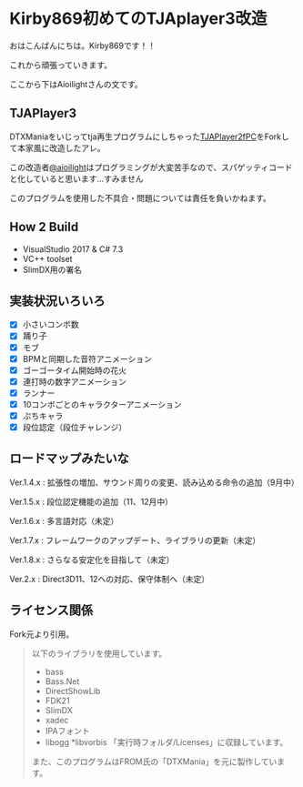 # Kirby869初めてのTJAplayer3改造
おはこんばんにちは。Kirby869です！！

これから頑張っていきます。

ここから下はAioilightさんの文です。

## TJAPlayer3
DTXManiaをいじってtja再生プログラムにしちゃった[TJAPlayer2fPC](https://github.com/kairera0467/TJAP2fPC)をForkして本家風に改造したアレ。

この改造者[@aioilight](https://twitter.com/aioilight)はプログラミングが大変苦手なので、スパゲッティコードと化していると思います...すみません

このプログラムを使用した不具合・問題については責任を負いかねます。

## How 2 Build
- VisualStudio 2017 & C# 7.3
- VC++ toolset
- SlimDX用の署名

## 実装状況いろいろ
- [x] 小さいコンボ数
- [x] 踊り子
- [x] モブ
- [x] BPMと同期した音符アニメーション
- [x] ゴーゴータイム開始時の花火
- [x] 連打時の数字アニメーション
- [x] ランナー
- [x] 10コンボごとのキャラクターアニメーション
- [x] ぷちキャラ
- [x] 段位認定（段位チャレンジ）

## ロードマップみたいな

Ver.1.4.x : 拡張性の増加、サウンド周りの変更、読み込める命令の追加（9月中）

Ver.1.5.x : 段位認定機能の追加（11、12月中）

Ver.1.6.x : 多言語対応（未定）

Ver.1.7.x : フレームワークのアップデート、ライブラリの更新（未定）

Ver.1.8.x : さらなる安定化を目指して（未定）

Ver.2.x : Direct3D11、12への対応、保守体制へ（未定）

## ライセンス関係
Fork元より引用。

> 以下のライブラリを使用しています。
> * bass
> * Bass.Net
> * DirectShowLib
> * FDK21
> * SlimDX
> * xadec
> * IPAフォント
> * libogg
> *libvorbis
> 「実行時フォルダ/Licenses」に収録しています。
> 
> また、このプログラムはFROM氏の「DTXMania」を元に製作しています。
